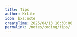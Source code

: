 ```yaml
---
title: Tips
author: KrLite
icon: bxs:note
createTime: 2025/04/13 16:30:00
permalink: /notes/coding/tips/
---
```

